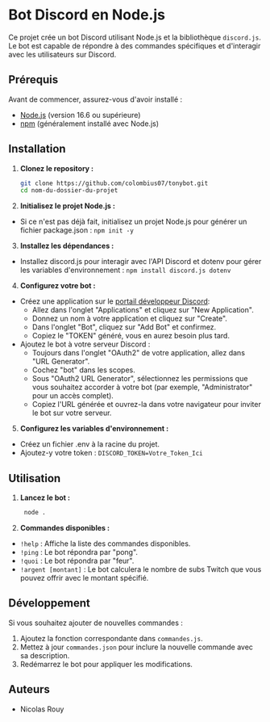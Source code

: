 # Bot Discord en Node.js

Ce projet crée un bot Discord utilisant Node.js et la bibliothèque `discord.js`. Le bot est capable de répondre à des commandes spécifiques et d'interagir avec les utilisateurs sur Discord.

## Prérequis

Avant de commencer, assurez-vous d'avoir installé :

- [Node.js](https://nodejs.org/) (version 16.6 ou supérieure)
- [npm](https://www.npmjs.com/) (généralement installé avec Node.js)

## Installation

1. **Clonez le repository :**

   ```bash
   git clone https://github.com/colombius07/tonybot.git
   cd nom-du-dossier-du-projet
   ```

2. **Initialisez le projet Node.js :**

- Si ce n'est pas déjà fait, initialisez un projet Node.js pour générer un fichier package.json :
`npm init -y`

3. **Installez les dépendances :**

- Installez discord.js pour interagir avec l'API Discord et dotenv pour gérer les variables d'environnement :
  `npm install discord.js dotenv`

4. **Configurez votre bot :**

- Créez une application sur le [portail développeur Discord](https://discord.com/developers/applications):
   - Allez dans l'onglet "Applications" et cliquez sur "New Application".
   - Donnez un nom à votre application et cliquez sur "Create".
   - Dans l'onglet "Bot", cliquez sur "Add Bot" et confirmez.
   - Copiez le "TOKEN" généré, vous en aurez besoin plus tard.
- Ajoutez le bot à votre serveur Discord :
   - Toujours dans l'onglet "OAuth2" de votre application, allez dans "URL Generator".
   - Cochez "bot" dans les scopes.
   - Sous "OAuth2 URL Generator", sélectionnez les permissions que vous souhaitez accorder à votre bot (par exemple, "Administrator" pour un accès complet).
   - Copiez l'URL générée et ouvrez-la dans votre navigateur pour inviter le bot sur votre serveur.

5. **Configurez les variables d'environnement :**

- Créez un fichier .env à la racine du projet.
- Ajoutez-y votre token :
  `DISCORD_TOKEN=Votre_Token_Ici`
## Utilisation

1. **Lancez le bot :**
   ```bash
    node .
   ```
   
2. **Commandes disponibles :**

- `!help` : Affiche la liste des commandes disponibles.
- `!ping` : Le bot répondra par "pong".
- `!quoi` : Le bot répondra par "feur".
- `!argent [montant]` : Le bot calculera le nombre de subs Twitch que vous pouvez offrir avec le montant spécifié.

## Développement

Si vous souhaitez ajouter de nouvelles commandes :
1. Ajoutez la fonction correspondante dans `commandes.js`.
2. Mettez à jour `commandes.json` pour inclure la nouvelle commande avec sa description.
3. Redémarrez le bot pour appliquer les modifications.

## Auteurs

- Nicolas Rouy
